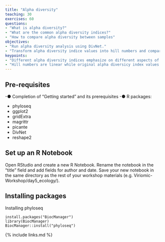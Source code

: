 ```yaml
---
title: "Alpha diversity"
teaching: 30
exercises: 60
questions:
- "What is alpha diversity?"
- "What are the common alpha diversity indices?"
- "How to compare alpha diversity between samples"
objectives:
- "Run alpha diversity analysis using DivNet."
- "Transform alpha diversity indice values into hill numbers and compare them between samples."
keypoints:
- "Different alpha diversity indices emphasize on different aspects of alpha diversity. Make choices based on your questions."
- "Hill numbers are linear while original alpha diversicy index values are not."
---
```


## Pre-requisites

-● Completion of “Getting started” and its prerequisites
-● R packages:
- phyloseq
- ggplot2
- gridExtra
- magrittr
- picante
- DivNet
- reshape2


## Set up an R Notebook
Open RStudio and create a new R Notebook. Rename the notebook in the “title” field
and add fields for author and date. Save your new notebook in the same directory as
the rest of your workshop materials (e.g. Viriomic-Workshop/day5_ecology/).

## Installing packages
Installing phyloseq
~~~
install.packages("BiocManager")
library(BiocManager)
BiocManager::install("phyloseq")
~~~



{% include links.md %}
